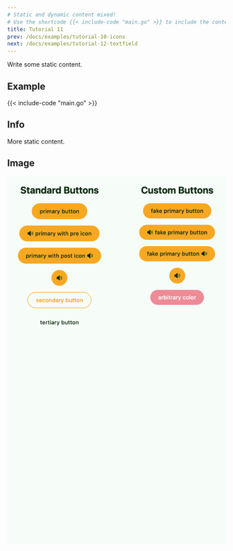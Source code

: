 ```yaml
---
# Static and dynamic content mixed!
# Use the shortcode {{< include-code "main.go" >}} to include the content of the file as a go-code block.
title: Tutorial 11
prev: /docs/examples/tutorial-10-icons
next: /docs/examples/tutorial-12-textfield
---
```


Write some static content.

## Example
{{< include-code "main.go" >}}

## Info
More static content.

## Image
![](screenshot-01.png)
